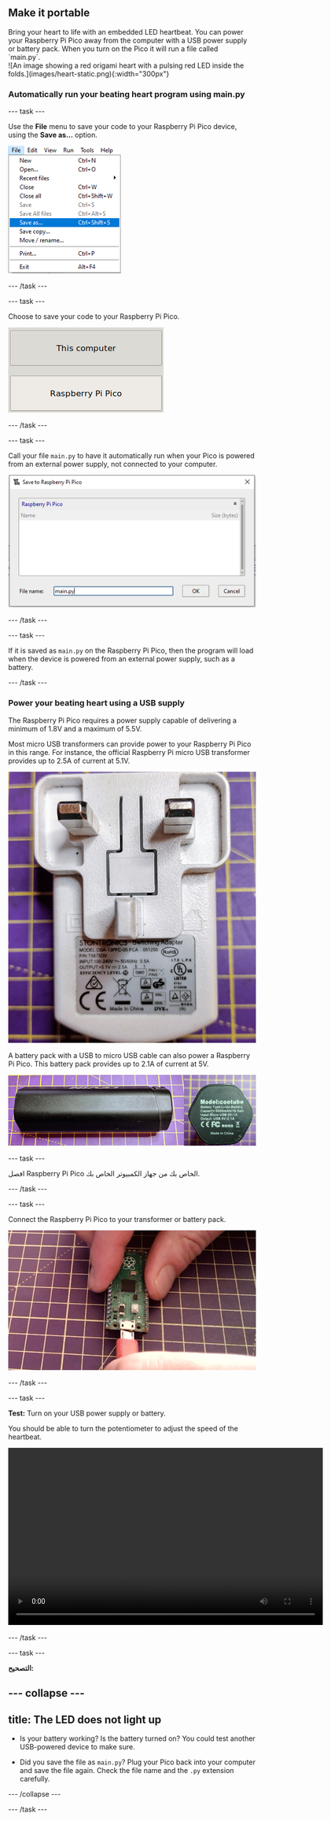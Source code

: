 ## Make it portable

<div style="display: flex; flex-wrap: wrap">
<div style="flex-basis: 200px; flex-grow: 1; margin-right: 15px;">
Bring your heart to life with an embedded LED heartbeat. You can power your Raspberry Pi Pico away from the computer with a USB power supply or battery pack. When you turn on the Pico it will run a file called `main.py`. 
</div>
<div>
![An image showing a red origami heart with a pulsing red LED inside the folds.](images/heart-static.png){:width="300px"}
</div>
</div>

### Automatically run your beating heart program using main.py

--- task ---

Use the **File** menu to save your code to your Raspberry Pi Pico device, using the **Save as...** option.

![The file menu in Thonny shown, with the Save As option highlighted.](images/file_menu.png)

--- /task ---

--- task ---

Choose to save your code to your Raspberry Pi Pico.

![Option to choose to save on the computer or on the Pico shown.](images/save_to_pico.png)

--- /task ---

--- task ---

Call your file `main.py` to have it automatically run when your Pico is powered from an external power supply, not connected to your computer.

![The Save menu option, with main.py chosen as a filename.](images/main.png)

--- /task ---

--- task ---

If it is saved as `main.py` on the Raspberry Pi Pico, then the program will load when the device is powered from an external power supply, such as a battery.

--- /task ---

### Power your beating heart using a USB supply

The Raspberry Pi Pico requires a power supply capable of delivering a minimum of 1.8V and a maximum of 5.5V.

Most micro USB transformers can provide power to your Raspberry Pi Pico in this range. For instance, the official Raspberry Pi micro USB transformer provides up to 2.5A of current at 5.1V.

![Official Raspberry Pi power supply shown from the pin side.](images/transformer.png)

A battery pack with a USB to micro USB cable can also power a Raspberry Pi Pico. This battery pack provides up to 2.1A of current at 5V.

![A generic battery pack showing the side and the technical specifications.](images/battery_pack.png)

--- task ---

افصل Raspberry Pi Pico الخاص بك من جهاز الكمبيوتر الخاص بك.

--- /task ---

--- task ---

Connect the Raspberry Pi Pico to your transformer or battery pack.

![A micro-USB being connected to the Raspberry Pi Pico.](images/connect-micro-usb.gif)

--- /task ---

--- task ---

**Test:** Turn on your USB power supply or battery.

You should be able to turn the potentiometer to adjust the speed of the heartbeat.

<video width="640" height="360" controls>
<source src="images/beating-heart.mp4" type="video/mp4">
Your browser does not support WebM video, try FireFox or Chrome
</video>

--- /task ---

--- task ---

**التصحيح:**

--- collapse ---
---
title: The LED does not light up
---

+ Is your battery working? Is the battery turned on? You could test another USB-powered device to make sure.

+ Did you save the file as `main.py`? Plug your Pico back into your computer and save the file again. Check the file name and the `.py` extension carefully.

--- /collapse ---

--- /task ---


